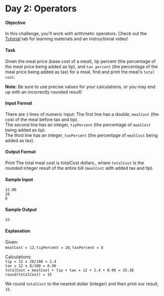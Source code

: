 # Day 2: Operators

#### Objective 
In this challenge, you'll work with arithmetic operators. Check out the [Tutorial](https://www.hackerrank.com/challenges/30-operators/tutorial) tab for learning materials and an instructional video!

#### Task 
Given the meal price (base cost of a meal), tip percent (the percentage of the meal price being added as tip), and `tax percent` (the percentage of the meal price being added as tax) for a meal, find and print the meal's `total cost`.

**Note:** Be sure to use precise values for your calculations, or you may end up with an incorrectly rounded result!

#### Input Format
There are `3` lines of numeric input: 
The first line has a double, `mealCost` (the cost of the meal before tax and tip).  
The second line has an integer, `tipPercent` (the percentage of `mealCost` being added as tip).  
The third line has an integer, `taxPercent` (the percentage of `mealCost` being added as tax).

#### Output Format
Print The total meal cost is totalCost dollars., where `totalCost` is the rounded integer result of the entire bill (`mealCost` with added tax and tip).

#### Sample Input
```
12.00
20
8
```

#### Sample Output
```
15
```

#### Explanation
Given:  
`mealCost = 12`, `tipPercent = 20`, `taxPercent = 8` 

Calculations:  
`tip = 12 x 20/100 = 2.4`  
`tax = 12 x 8/100 = 0.96`  
`totalCost = mealCost + tip + tax = 12 + 2.4 + 0.96 = 15.36`  
`round(totalCost) = 15`
 
We round `totalCost` to the nearest dollar (integer) and then print our result, `15`.
